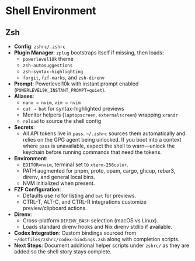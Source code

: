 # Shell Environment

## Zsh

- **Config**: `zshrc/.zshrc`
- **Plugin Manager**: `zplug` bootstraps itself if missing, then loads:
  - `powerlevel10k` theme
  - `zsh-autosuggestions`
  - `zsh-syntax-highlighting`
  - `forgit`, `fzf-marks`, and `zsh-direnv`
- **Prompt**: Powerlevel10k with instant prompt enabled (`POWERLEVEL9K_INSTANT_PROMPT=quiet`).
- **Aliases**:
  - `nano → nvim`, `vim → nvim`
  - `cat → bat` for syntax-highlighted previews
  - Monitor helpers (`laptopscreen`, `externalscreen`) wrapping `xrandr`
  - `reload` to source the shell config
- **Secrets**:
  - All API tokens live in `pass`. `~/.zshrc` sources them automatically and
    relies on the GPG agent being unlocked. If you boot into a context where
    `pass` is unavailable, expect the shell to warn—unlock the keychain before
    running commands that need the tokens.
- **Environment**:
  - `EDITOR=nvim`, terminal set to `xterm-256color`.
  - PATH augmented for pnpm, proto, opam, cargo, ghcup, rebar3, direnv, and
    general local bins.
  - NVM initialized when present.
- **FZF Configuration**:
  - Defaults use `fd` for listing and `bat` for previews.
  - CTRL-T, ALT-C, and CTRL-R integrations customize preview/clipboard actions.
- **Direnv**:
  - Cross-platform `DIRENV_BASH` selection (macOS vs Linux).
  - Loads standard direnv hooks and Nix direnv stdlib if available.
- **Codex Integration**: Custom bindings sourced from
  `~/dotfiles/zshrc/codex-bindings.zsh` along with completion scripts.
- **Next Steps**: Document additional helper scripts under `zshrc/` as they are
  added so the shell story stays complete.
